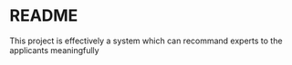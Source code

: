 # README #

This project is effectively a system which can recommand experts to the applicants meaningfully